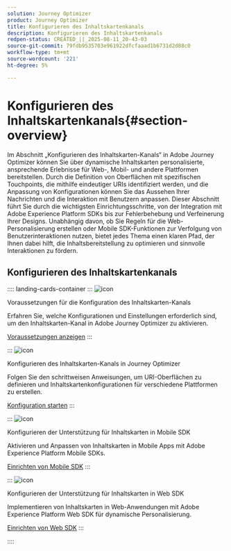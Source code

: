 ```yaml
---
solution: Journey Optimizer
product: Journey Optimizer
title: Konfigurieren des Inhaltskartenkanals
description: Konfigurieren des Inhaltskartenkanals
redpen-status: CREATED_||_2025-08-11_20-43-03
source-git-commit: 79fdb9535703e961922dfcfaaad1b6731d2d88c0
workflow-type: tm+mt
source-wordcount: '221'
ht-degree: 5%

---
```



# Konfigurieren des Inhaltskartenkanals{#section-overview}

Im Abschnitt „Konfigurieren des Inhaltskarten-Kanals“ in Adobe Journey Optimizer können Sie über dynamische Inhaltskarten personalisierte, ansprechende Erlebnisse für Web-, Mobil- und andere Plattformen bereitstellen. Durch die Definition von Oberflächen mit spezifischen Touchpoints, die mithilfe eindeutiger URIs identifiziert werden, und die Anpassung von Konfigurationen können Sie das Aussehen Ihrer Nachrichten und die Interaktion mit Benutzern anpassen. Dieser Abschnitt führt Sie durch die wichtigsten Einrichtungsschritte, von der Integration mit Adobe Experience Platform SDKs bis zur Fehlerbehebung und Verfeinerung Ihrer Designs. Unabhängig davon, ob Sie Regeln für die Web-Personalisierung erstellen oder Mobile SDK-Funktionen zur Verfolgung von Benutzerinteraktionen nutzen, bietet jedes Thema einen klaren Pfad, der Ihnen dabei hilft, die Inhaltsbereitstellung zu optimieren und sinnvolle Interaktionen zu fördern.

## Konfigurieren des Inhaltskartenkanals

:::: landing-cards-container
:::
![icon](https://cdn.experienceleague.adobe.com/icons/gear.svg?lang=de)

Voraussetzungen für die Konfiguration des Inhaltskarten-Kanals

Erfahren Sie, welche Konfigurationen und Einstellungen erforderlich sind, um den Inhaltskarten-Kanal in Adobe Journey Optimizer zu aktivieren.

[Voraussetzungen anzeigen](../using/content-card/content-card-configuration-prereq.md)
:::

:::
![icon](https://cdn.experienceleague.adobe.com/icons/circle-play.svg?lang=de)

Konfigurieren des Inhaltskarten-Kanals in Journey Optimizer

Folgen Sie den schrittweisen Anweisungen, um URI-Oberflächen zu definieren und Inhaltskartenkonfigurationen für verschiedene Plattformen zu erstellen.

[Konfiguration starten](../using/content-card/content-card-configuration.md)
:::

:::
![icon](https://cdn.experienceleague.adobe.com/icons/code-branch.svg?lang=de)

Konfigurieren der Unterstützung für Inhaltskarten in Mobile SDK

Aktivieren und Anpassen von Inhaltskarten in Mobile Apps mit Adobe Experience Platform Mobile SDKs.

[Einrichten von Mobile SDK](../using/content-card/content-card-lp.md)
:::

:::
![icon](https://cdn.experienceleague.adobe.com/icons/code-branch.svg?lang=de)

Konfigurieren der Unterstützung für Inhaltskarten in Web SDK

Implementieren von Inhaltskarten in Web-Anwendungen mit Adobe Experience Platform Web SDK für dynamische Personalisierung.

[Einrichten von Web SDK](../using/content-card/content-card-configuration-sdk.md)
:::

::::
